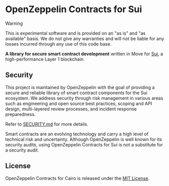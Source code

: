 # OpenZeppelin Contracts for Sui

> [!Warning]
> This is experimental software and is provided on an "as is" and "as available"
> basis. We do not give any warranties and will not be liable for any losses
> incurred through any use of this code base.

**A library for secure smart contract development** written in Move for [Sui](https://sui.io/), a high-performance Layer 1 blockchain.

## Security

This project is maintained by OpenZeppelin with the goal of providing a secure and reliable library of smart contract components
for the Sui ecosystem. We address security through risk management in various areas such as engineering and open source best
practices, scoping and API design, multi-layered review processes, and incident response preparedness.

Refer to [SECURITY.md](SECURITY.md) for more details.

Smart contracts are an evolving technology and carry a high level of technical risk and uncertainty. Although OpenZeppelin is well known for its security audits, using OpenZeppelin Contracts for Sui is not a substitute for a security audit.

## License

OpenZeppelin Contracts for Cairo is released under the [MIT License](LICENSE).
